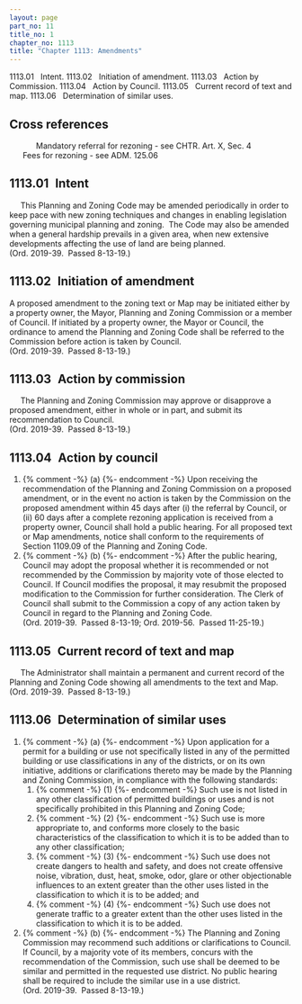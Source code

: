 ```yaml
---
layout: page
part_no: 11
title_no: 1
chapter_no: 1113
title: "Chapter 1113: Amendments"
---
```


1113.01   Intent.
1113.02   Initiation of amendment.
1113.03   Action by Commission.
1113.04   Action by Council.
1113.05   Current record of text and map.
1113.06   Determination of similar uses.

## Cross references

            Mandatory referral for rezoning - see CHTR. Art. X,
Sec. 4
            Fees for rezoning - see ADM.
125.06

## 1113.01   Intent

     This Planning and Zoning Code may be amended periodically in order to keep
pace with new zoning techniques and changes in enabling legislation governing
municipal planning and zoning.  The Code may also be amended when a general
hardship prevails in a given area, when new extensive developments affecting
the use of land are being planned.  
(Ord. 2019-39.  Passed 8-13-19.)

## 1113.02   Initiation of amendment

A proposed amendment to the zoning text or Map may be initiated either by a
property owner, the Mayor, Planning and Zoning Commission or a member of
Council. If initiated by a property owner, the Mayor or Council, the ordinance
to amend the Planning and Zoning Code shall be referred to the Commission
before action is taken by Council.  
(Ord. 2019-39.  Passed 8-13-19.)

## 1113.03   Action by commission

     The Planning and Zoning Commission may approve or disapprove a proposed
amendment, either in whole or in part, and submit its recommendation to
Council.  
(Ord. 2019-39.  Passed 8-13-19.)

## 1113.04   Action by council

<p class="Markdown-list--a-1-A"></p>

1. {% comment -%} (a) {%- endcomment -%} Upon receiving the recommendation of the Planning and Zoning
Commission on a proposed amendment, or in the event no action is taken by the
Commission on the proposed amendment within 45 days after (i) the referral by
Council, or (ii) 60 days after a complete rezoning application is received from
a property owner, Council shall hold a public hearing. For all proposed text or
Map amendments, notice shall conform to the requirements of Section 1109.09 of the Planning and Zoning Code.
2. {% comment -%} (b) {%- endcomment -%} After the public hearing, Council may adopt the proposal whether it is
recommended or not recommended by the Commission by majority vote of those
elected to Council. If Council modifies the proposal, it may resubmit the
proposed modification to the Commission for further consideration. The Clerk of
Council shall submit to the Commission a copy of any action taken by Council in
regard to the Planning and Zoning Code.  
(Ord. 2019-39.  Passed 8-13-19; Ord. 2019-56.  Passed 11-25-19.)

## 1113.05   Current record of text and map

     The Administrator shall maintain a permanent and current record of the
Planning and Zoning Code showing all amendments to the text and Map.  
(Ord. 2019-39.  Passed 8-13-19.)

## 1113.06   Determination of similar uses

<p class="Markdown-list--a-1-A"></p>

1. {% comment -%} (a) {%- endcomment -%} Upon application for a permit for a building or use not specifically
listed in any of the permitted building or use classifications in any of the
districts, or on its own initiative, additions or clarifications thereto may be
made by the Planning and Zoning Commission, in compliance with the following
standards:
    1. {% comment -%} (1) {%- endcomment -%} Such use is not listed in any other classification of permitted
buildings or uses and is not specifically prohibited in this Planning and
Zoning Code;
    2. {% comment -%} (2) {%- endcomment -%} Such use is more appropriate to, and conforms more closely to the
basic characteristics of the classification to which it is to be added than to
any other classification;
    3. {% comment -%} (3) {%- endcomment -%} Such use does not create dangers to health and safety, and does not
create offensive noise, vibration, dust, heat, smoke, odor, glare or other
objectionable influences to an extent greater than the other uses listed in the
classification to which it is to be added; and
    4. {% comment -%} (4) {%- endcomment -%} Such use does not generate traffic to a greater extent than the
other uses listed in the classification to which it is to be added.
2. {% comment -%} (b) {%- endcomment -%} The Planning and Zoning Commission may recommend such additions or
clarifications to Council. If Council, by a majority vote of its members,
concurs with the recommendation of the Commission, such use shall be deemed to
be similar and permitted in the requested use district. No public hearing shall
be required to include the similar use in a use district.  
(Ord. 2019-39.  Passed 8-13-19.)
